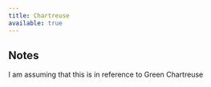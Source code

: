 ```yaml
---
title: Chartreuse
available: true
---
```


## Notes

I am assuming that this is in reference to Green Chartreuse
